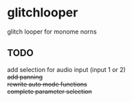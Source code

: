 # glitchlooper
glitch looper for monome norns

## TODO
add selection for audio input (input 1 or 2) \
~~add panning~~ \
~~rewrite auto mode functions~~ \
~~complete parameter selection~~
